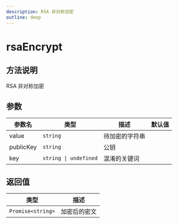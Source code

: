 ```yaml
---
description: RSA 非对称加密
outline: deep
---
```


# rsaEncrypt

## 方法说明

RSA 非对称加密

## 参数

| 参数名 | 类型 | 描述 | 默认值 |
| --- | --- | --- | --- |
| value | `string` | 待加密的字符串 |  |
| publicKey | `string` | 公钥 |  |
| key | `string \| undefined` | 混淆的关键词 |  |

## 返回值

| 类型 | 描述 |
| --- | --- |
| `Promise<string>` | 加密后的密文 |
